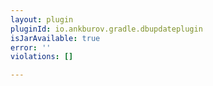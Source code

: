 ```yaml
---
layout: plugin
pluginId: io.ankburov.gradle.dbupdateplugin
isJarAvailable: true
error: ''
violations: []

---
```

